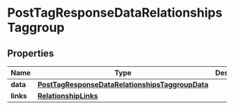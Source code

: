 # PostTagResponseDataRelationshipsTaggroup

## Properties
Name | Type | Description | Notes
------------ | ------------- | ------------- | -------------
**data** | [**PostTagResponseDataRelationshipsTaggroupData**](PostTagResponseDataRelationshipsTaggroupData.md) |  |  [optional]
**links** | [**RelationshipLinks**](RelationshipLinks.md) |  |  [optional]
